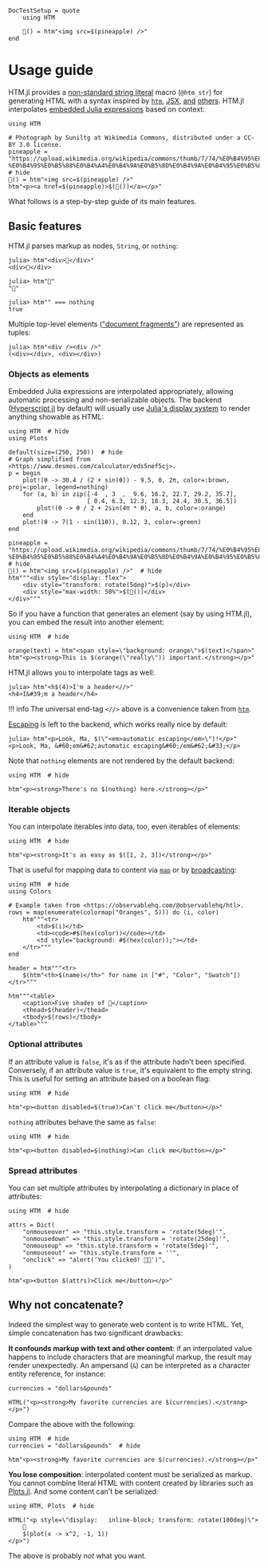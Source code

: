 ```@meta
DocTestSetup = quote
    using HTM

    🍍() = htm"<img src=$(pineapple) />"
end
```

# Usage guide

HTM.jl provides a
[non-standard string literal](https://docs.julialang.org/en/v1/manual/strings/#non-standard-string-literals)
macro (`@htm_str`) for generating HTML with a syntax inspired by
[`htm`](https://github.com/developit/htm),
[JSX](https://reactjs.org/docs/introducing-jsx.html),
[and](https://lit-html.polymer-project.org/guide)
[others](https://observablehq.com/@observablehq/htl).
HTM.jl interpolates
[embedded Julia expressions](https://docs.julialang.org/en/v1/manual/strings/#string-interpolation)
based on context:

```@example
using HTM

# Photograph by Suniltg at Wikimedia Commons, distributed under a CC-BY 3.0 license.
pineapple = "https://upload.wikimedia.org/wikipedia/commons/thumb/7/74/%E0%B4%95%E0%B5%88%E0%B4%A4%E0%B4%9A%E0%B5%8D%E0%B4%9A%E0%B4%95%E0%B5%8D%E0%B4%95.jpg/800px-%E0%B4%95%E0%B5%88%E0%B4%A4%E0%B4%9A%E0%B5%8D%E0%B4%9A%E0%B4%95%E0%B5%8D%E0%B4%95.jpg"  # hide
🍍() = htm"<img src=$(pineapple) />"
htm"<p><a href=$(pineapple)>$(🍍())</a></p>"
```

What follows is a step-by-step guide of its main features.

## Basic features

HTM.jl parses markup as nodes, `String`, or `nothing`:

```jldoctest
julia> htm"<div>🍍</div>"
<div>🍍</div>
```

```jldoctest
julia> htm"🍍"
"🍍"
```

```jldoctest
julia> htm"" === nothing
true
```

Multiple top-level elements
(["document fragments"](https://developer.mozilla.org/en-US/docs/Web/API/DocumentFragment))
are represented as tuples:

```jldoctest
julia> htm"<div /><div />"
(<div></div>, <div></div>)
```

### Objects as elements

Embedded Julia expressions are interpolated appropriately, allowing automatic
processing and non-serializable objects.
The backend ([Hyperscript.jl](https://github.com/yurivish/Hyperscript.jl) by
default) will usually use
[Julia's display system](https://youtu.be/S1Fb5oNhhbc) to render anything
showable as HTML:

```@example
using HTM  # hide
using Plots

default(size=(250, 250))  # hide
# Graph simplified from <https://www.desmos.com/calculator/eds5nef5cj>.
p = begin
    plot!(θ -> 30.4 / (2 + sin(θ)) - 9.5, 0, 2π, color=:brown, proj=:polar, legend=nothing)
    for (a, b) in zip([-4  , 3  ,  9.6, 16.2, 22.7, 29.2, 35.7],
                      [ 0.4, 6.3, 12.3, 18.3, 24.4, 30.5, 36.5])
        plot!(θ -> θ / 2 + 2sin(4π * θ), a, b, color=:orange)
    end
    plot!(θ -> 7(1 - sin(11θ)), 0.12, 3, color=:green)
end

pineapple = "https://upload.wikimedia.org/wikipedia/commons/thumb/7/74/%E0%B4%95%E0%B5%88%E0%B4%A4%E0%B4%9A%E0%B5%8D%E0%B4%9A%E0%B4%95%E0%B5%8D%E0%B4%95.jpg/800px-%E0%B4%95%E0%B5%88%E0%B4%A4%E0%B4%9A%E0%B5%8D%E0%B4%9A%E0%B4%95%E0%B5%8D%E0%B4%95.jpg"  # hide
🍍() = htm"<img src=$(pineapple) />"  # hide
htm"""<div style="display: flex">
    <div style="transform: rotate(5deg)">$(p)</div>
    <div style="max-width: 50%">$(🍍())</div>
</div>"""
```

So if you have a function that generates an element (say by using
HTM.jl), you can embed the result into another element:

```@example
using HTM  # hide

orange(text) = htm"<span style=\"background: orange\">$(text)</span>"
htm"<p><strong>This is $(orange(\"really\")) important.</strong></p>"
```

HTM.jl allows you to interpolate tags as well:

```jldoctest
julia> htm"<h$(4)>I'm a header<//>"
<h4>I&#39;m a header</h4>
```

!!! info
    The universal end-tag `<//>` above is a convenience taken from
    [`htm`](https://github.com/developit/htm).

[Escaping](https://stackoverflow.com/q/7381974/4039050) is left to the
backend, which works really nice by default:

```jldoctest
julia> htm"<p>Look, Ma, $(\"<em>automatic escaping</em>\")!</p>"
<p>Look, Ma, &#60;em&#62;automatic escaping&#60;/em&#62;&#33;</p>
```

Note that `nothing` elements are not rendered by the default backend:

```@example
using HTM  # hide

htm"<p><strong>There's no $(nothing) here.</strong></p>"
```

### Iterable objects

You can interpolate iterables into data, too, even iterables of elements:

```@example
using HTM  # hide

htm"<p><strong>It's as easy as $([1, 2, 3])</strong></p>"
```

That is useful for mapping data to content via
[`map`](https://docs.julialang.org/en/v1/base/collections/#Base.map) or by
[broadcasting](https://docs.julialang.org/en/v1/manual/arrays/#Broadcasting):

```@example
using HTM  # hide
using Colors

# Example taken from <https://observablehq.com/@observablehq/htl>.
rows = map(enumerate(colormap("Oranges", 5))) do (i, color)
    htm"""<tr>
        <td>$(i)</td>
        <td><code>#$(hex(color))</code></td>
        <td style="background: #$(hex(color));"></td>
    </tr>"""
end

header = htm"""<tr>
    $(htm"<th>$(name)</th>" for name in ["#", "Color", "Swatch"])
</tr>"""

htm"""<table>
    <caption>Five shades of 🍍</caption>
    <thead>$(header)</thead>
    <tbody>$(rows)</tbody>
</table>"""
```

### Optional attributes

If an attribute value is `false`, it's as if the attribute hadn't been
specified.
Conversely, if an attribute value is `true`, it's equivalent to the empty
string.
This is useful for setting an attribute based on a boolean flag:

```@example
using HTM  # hide

htm"<p><button disabled=$(true)>Can't click me</button></p>"
```

`nothing` attributes behave the same as `false`:

```@example
using HTM  # hide

htm"<p><button disabled=$(nothing)>Can click me</button></p>"
```

### Spread attributes

You can set multiple attributes by interpolating a dictionary in place of
attributes:

```@example
using HTM  # hide

attrs = Dict(
    "onmouseover" => "this.style.transform = 'rotate(5deg)'",
    "onmousedown" => "this.style.transform = 'rotate(25deg)'",
    "onmouseup" => "this.style.transform = 'rotate(5deg)'",
    "onmouseout" => "this.style.transform = ''",
    "onclick" => "alert('You clicked! 🍍🎉')",
)

htm"<p><button $(attrs)>Click me</button></p>"
```

## Why not concatenate?

Indeed the simplest way to generate web content is to write HTML.
Yet, simple concatenation has two significant drawbacks:

**It confounds markup with text and other content**:
if an interpolated value happens to include characters that are meaningful
markup, the result may render unexpectedly.
An ampersand (`&`) can be interpreted as a character entity reference, for
instance:

```@example
currencies = "dollars&pounds"

HTML("<p><strong>My favorite currencies are $(currencies).</strong></p>")
```

Compare the above with the following:

```@example
using HTM  # hide
currencies = "dollars&pounds"  # hide

htm"<p><strong>My favorite currencies are $(currencies).</strong></p>"
```

**You lose composition**:
interpolated content must be serialized as markup.
You cannot combine literal HTML with content created by libraries such as
[Plots.jl](http://docs.juliaplots.org/latest/).
And some content can't be serialized:

```@example
using HTM, Plots  # hide

HTML("<p style=\"display:   inline-block; transform: rotate(180deg)\">
    🍍
    $(plot(x -> x^2, -1, 1))
</p>")
```

The above is probably *not* what you want.
